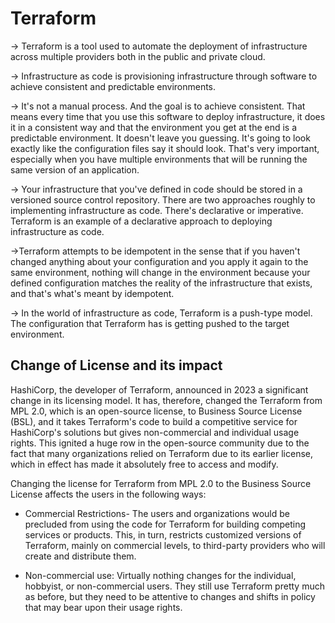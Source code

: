# Terraform

-> Terraform is a tool used to automate the deployment of infrastructure across multiple providers both in the public and private cloud. 


-> Infrastructure as code is provisioning infrastructure through software to achieve consistent and predictable environments. 


-> It's not a manual process. And the goal is to achieve consistent. That means every time that you use this software to deploy infrastructure, it does it in a consistent way and that the environment you get at the end is a predictable environment. It doesn't leave you guessing. It's going to look exactly like the configuration files say it should look. That's very important, especially when you have multiple environments that will be running the same version of an application.

-> Your infrastructure that you've defined in code should be stored in a versioned source control repository. There are two approaches roughly to implementing infrastructure as code. There's declarative or imperative.
Terraform is an example of a declarative approach to deploying infrastructure as code.


->Terraform attempts to be idempotent in the sense that if you haven't changed anything about your configuration and you apply it again to the same environment, nothing will change in the environment because your defined configuration matches the reality of the infrastructure that exists, and that's what's meant by idempotent.

-> In the world of infrastructure as code, Terraform is a push-type model. The configuration that Terraform has is getting pushed to the target environment. 

## Change of License and its impact
HashiCorp, the developer of Terraform, announced in 2023 a significant change in its licensing model. It has, therefore, changed the Terraform from MPL 2.0, which is an open-source license, to Business Source License (BSL), and it takes Terraform's code to build a competitive service for HashiCorp's solutions but gives non-commercial and individual usage rights. This ignited a huge row in the open-source community due to the fact that many organizations relied on Terraform due to its earlier license, which in effect has made it absolutely free to access and modify.

Changing the license for Terraform from MPL 2.0 to the Business Source License affects the users in the following ways:

- Commercial Restrictions- The users and organizations would be precluded from using the code for Terraform for building competing services or products. This, in turn, restricts customized versions of Terraform, mainly on commercial levels, to third-party providers who will create and distribute them.

- Non-commercial use: Virtually nothing changes for the individual, hobbyist, or non-commercial users.  They still use Terraform pretty much as before, but they need to be attentive to changes and shifts in policy that may bear upon their usage rights.
